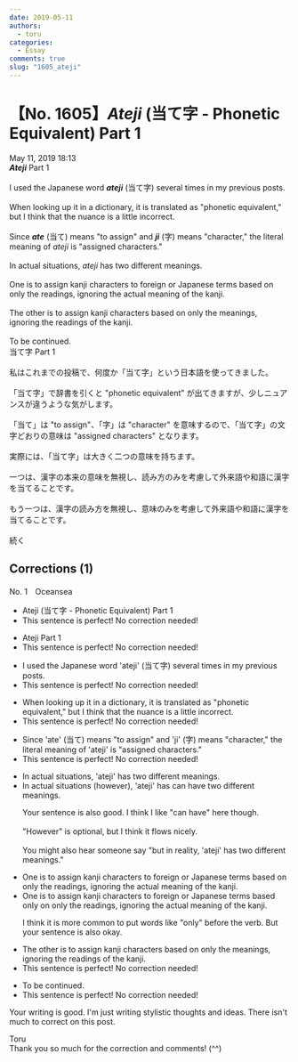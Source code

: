 ```yaml
---
date: 2019-05-11
authors:
  - toru
categories:
  - Essay
comments: true
slug: "1605_ateji"
---
```


# 【No. 1605】<strong><em>Ateji</em></strong> (当て字 - Phonetic Equivalent) Part 1
<div class="date">May 11, 2019 18:13</div>
<div id="post"><div id="body_show_ori">
<strong><em>Ateji</em></strong> Part 1<br/><br/>I used the Japanese word <strong><em>ateji</em></strong> (当て字) several times in my previous posts.<br/><br/>When looking up it in a dictionary, it is translated as "phonetic equivalent," but I think that the nuance is a little incorrect.<br/><br/>Since <strong><em>ate</em></strong> (当て) means "to assign" and <strong><em>ji</em></strong> (字) means "character," the literal meaning of <em>ateji</em> is "assigned characters."<br/><br/>In actual situations, <em>ateji</em> has two different meanings.<br/><br/>One is to assign kanji characters to foreign or Japanese terms based on only the readings, ignoring the actual meaning of the kanji.<br/><br/>The other is to assign kanji characters based on only the meanings, ignoring the readings of the kanji.<br/><br/>To be continued.
</div></div>

<!-- more -->

<div id="post_ja"><div id="body_show_mo">
当て字 Part 1<br/><br/>私はこれまでの投稿で、何度か「当て字」という日本語を使ってきました。<br/><br/>「当て字」で辞書を引くと "phonetic equivalent" が出てきますが、少しニュアンスが違うような気がします。<br/><br/>「当て」は "to assign"、「字」は "character" を意味するので、「当て字」の文字どおりの意味は "assigned characters" となります。<br/><br/>実際には、「当て字」は大きく二つの意味を持ちます。<br/><br/>一つは、漢字の本来の意味を無視し、読み方のみを考慮して外来語や和語に漢字を当てることです。<br/><br/>もう一つは、漢字の読み方を無視し、意味のみを考慮して外来語や和語に漢字を当てることです。<br/><br/>続く
</div></div>

## Corrections (1)
<div id="block"><div class="first_name"> No. 1　<span class="just_name">Oceansea</span></div><div id="block2">
<ul class="correction_field">
<li class="incorrect">Ateji (当て字 - Phonetic Equivalent) Part 1</li>
<li class="corrected perfect">This sentence is perfect! No correction needed!</li>
</ul>
<ul class="correction_field">
<li class="incorrect">Ateji Part 1</li>
<li class="corrected perfect">This sentence is perfect! No correction needed!</li>
</ul>
<ul class="correction_field">
<li class="incorrect">I used the Japanese word 'ateji' (当て字) several times in my previous posts.</li>
<li class="corrected perfect">This sentence is perfect! No correction needed!</li>
</ul>
<ul class="correction_field">
<li class="incorrect">When looking up it in a dictionary, it is translated as "phonetic equivalent," but I think that the nuance is a little incorrect.</li>
<li class="corrected perfect">This sentence is perfect! No correction needed!</li>
</ul>
<ul class="correction_field">
<li class="incorrect">Since 'ate' (当て) means "to assign" and 'ji' (字) means "character," the literal meaning of 'ateji' is "assigned characters."</li>
<li class="corrected perfect">This sentence is perfect! No correction needed!</li>
</ul>
<ul class="correction_field">
<li class="incorrect">In actual situations, 'ateji' has two different meanings.</li>
<li class="corrected correct">
In actual situations <span class="f_blue">(however)</span>, 'ateji' <span class="f_gray"><span class="sline">has </span></span><span class="f_blue">can have</span> two different meanings.
<p class="correction_comment">Your sentence is also good. I think I like "can have" here though.<br/><br/>"However" is optional, but I think it flows nicely.<br/><br/>You might also hear someone say "but in reality, 'ateji' has two different meanings."</p>
</li>
</ul>
<ul class="correction_field">
<li class="incorrect">One is to assign kanji characters to foreign or Japanese terms based on only the readings, ignoring the actual meaning of the kanji.</li>
<li class="corrected correct">
One is to assign kanji characters to foreign or Japanese terms based <span class="f_blue">only </span>on <span class="f_gray"><span class="sline">only </span></span>the readings, ignoring the actual meaning of the kanji.
<p class="correction_comment">I think it is more common to put words like "only" before the verb. But your sentence is also okay.</p>
</li>
</ul>
<ul class="correction_field">
<li class="incorrect">The other is to assign kanji characters based on only the meanings, ignoring the readings of the kanji.</li>
<li class="corrected perfect">This sentence is perfect! No correction needed!</li>
</ul>
<ul class="correction_field">
<li class="incorrect">To be continued.</li>
<li class="corrected perfect">This sentence is perfect! No correction needed!</li>
</ul>
<p class="comment_small">
 Your writing is good. I'm just writing stylistic thoughts and ideas. There isn't much to correct on this post.
</p>

</div><div class="name"><span class="just_name">Toru</span><br>
Thank you so much for the correction and comments! (^^)
</div>
</div>
